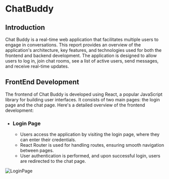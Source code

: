 # ChatBuddy
## Introduction
Chat Buddy is a real-time web application that facilitates multiple users to engage in conversations. This report provides an overview of the application's architecture, key features, and technologies used for both the frontend and backend development. The application is designed to allow users to log in, join chat rooms, see a list of active users, send messages, and receive real-time updates.

## FrontEnd Development
The frontend of Chat Buddy is developed using React, a popular JavaScript library for building user interfaces. It consists of two main pages: the login page and the chat page. Here's a detailed overview of the frontend development:

- ### Login Page
  - Users access the application by visiting the login page, where they can enter their credentials.
  - React Router is used for handling routes, ensuring smooth navigation between pages.
  - User authentication is performed, and upon successful login, users are redirected to the chat 
    page.

   
![LoginPage](https://github.com/suchithreddy02/ChatBuddy/assets/56992293/43cd2d0e-a815-460d-aad1-13818eeb5ea6)
